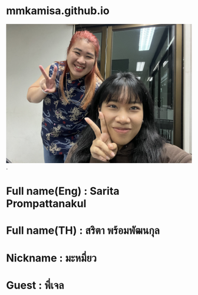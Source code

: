 # mmkamisa.github.io
![alt text for screen readers](IMG_9971.jpg "Text to show on mouseover").
# Full name(Eng) : Sarita Prompattanakul
# Full name(TH) : สริตา พร้อมพัฒนกุล
# Nickname : มะหมี่ยว
# Guest : พี่เจล
 
